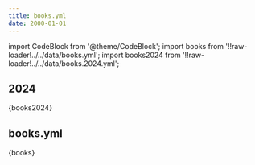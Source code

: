 ```yaml
---
title: books.yml
date: 2000-01-01
---
```

import CodeBlock from '@theme/CodeBlock';
import books from '!!raw-loader!../../data/books.yml';
import books2024 from '!!raw-loader!../../data/books.2024.yml';


## 2024

<CodeBlock language="yaml">{books2024}</CodeBlock>



## books.yml

<CodeBlock language="yaml">{books}</CodeBlock>



